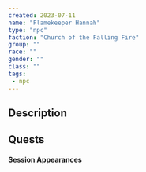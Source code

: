 ```yaml
---
created: 2023-07-11
name: "Flamekeeper Hannah"
type: "npc"
faction: "Church of the Falling Fire"
group: ""
race: ""
gender: ""
class: ""
tags:
 - npc
---
```

## Description


## Quests
<!-- QueryToSerialize: TASK FROM "DND - Drakkenheim/Quests" WHERE !completed AND contains(outlinks, [[Flamekeeper Hannah]]) -->

#### Session Appearances
<!-- QueryToSerialize: LIST FROM [[Flamekeeper Hannah]] WHERE file.folder = "DND - Drakkenheim/Sessions" -->



